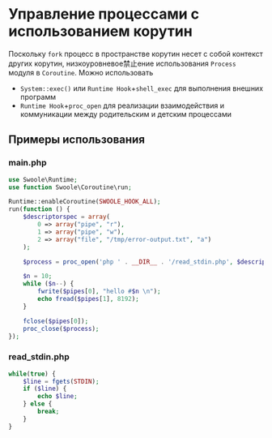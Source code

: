 # Управление процессами с использованием корутин

Поскольку `fork` процесс в пространстве корутин несет с собой контекст других корутин, низкоуровневое禁止ение использования `Process` модуля в `Coroutine`. Можно использовать

* `System::exec()` или `Runtime Hook`+`shell_exec` для выполнения внешних программ
* `Runtime Hook`+`proc_open` для реализации взаимодействия и коммуникации между родительским и детским процессами

## Примеры использования


### main.php

```php
use Swoole\Runtime;
use function Swoole\Coroutine\run;

Runtime::enableCoroutine(SWOOLE_HOOK_ALL);
run(function () {
    $descriptorspec = array(
        0 => array("pipe", "r"),
        1 => array("pipe", "w"),
        2 => array("file", "/tmp/error-output.txt", "a")
    );

    $process = proc_open('php ' . __DIR__ . '/read_stdin.php', $descriptorspec, $pipes);

    $n = 10;
    while ($n--) {
        fwrite($pipes[0], "hello #$n \n");
        echo fread($pipes[1], 8192);
    }

    fclose($pipes[0]);
    proc_close($process);
});
```

### read_stdin.php

```php
while(true) {
    $line = fgets(STDIN);
    if ($line) {
        echo $line;
    } else {
        break;
    }
}
```

